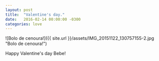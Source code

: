 ```yaml
---
layout: post
title:  "Valentine's day."
date:   2016-02-14 00:00:00 -0300
categories: love
---
```

![Bolo de cenoura!]({{ site.url }}/assets/IMG_20151122_130757155-2.jpg "Bolo de cenoura!")

Happy Valentine's day Bebe!